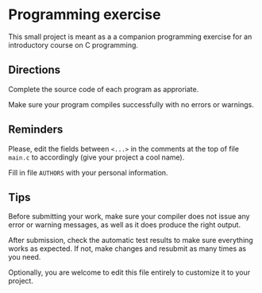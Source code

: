 # Programming exercise

 This small project is meant as a  a companion programming exercise for 
 an introductory course on C programming.
 

## Directions

 Complete the source code of each program as approriate.

 Make sure your program compiles successfully with no errors or warnings.
 
 ## Reminders
 
 Please, edit the fields between `<...>` in the comments at the top of file 
 `main.c` to accordingly (give your project a cool name). 
 
 Fill in file `AUTHORS` with your personal information.

 ## Tips
 
 Before submitting your work, make sure your compiler does not issue any 
 error or warning messages, as well as it does produce the right output. 
 
 After submission, check the automatic test results to make sure
 everything works as expected. If not, make changes and resubmit 
 as many times as you need.
 
 Optionally, you are welcome to edit this file entirely to customize it 
 to your project.
